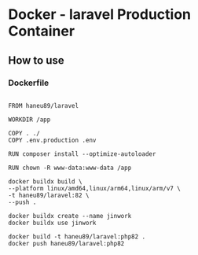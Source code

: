 # Docker - laravel Production Container 

## How to use

### Dockerfile

```docker

FROM haneu89/laravel

WORKDIR /app

COPY . ./
COPY .env.production .env

RUN composer install --optimize-autoloader

RUN chown -R www-data:www-data /app

```


```
docker buildx build \
--platform linux/amd64,linux/arm64,linux/arm/v7 \
-t haneu89/laravel:82 \
--push .

docker buildx create --name jinwork
docker buildx use jinwork

docker build -t haneu89/laravel:php82 .
docker push haneu89/laravel:php82
```